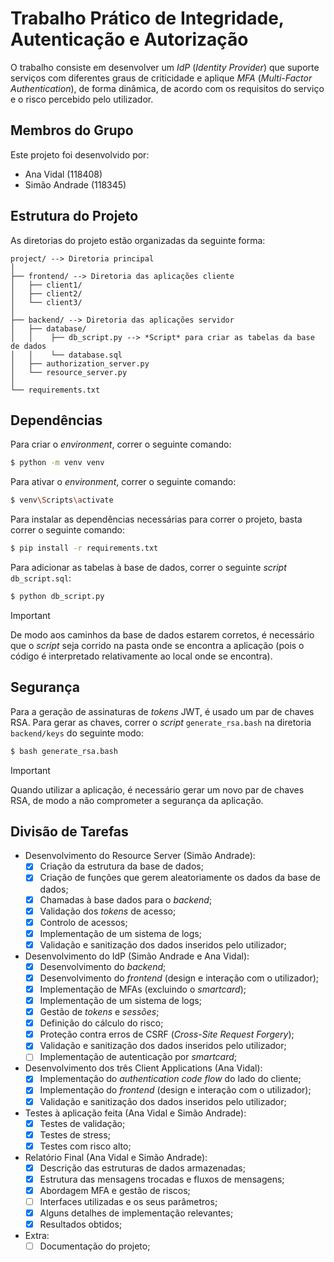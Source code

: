 # Trabalho Prático de Integridade, Autenticação e Autorização

O trabalho consiste em desenvolver um *IdP* (*Identity Provider*) que suporte serviços com diferentes graus de criticidade e aplique *MFA* (*Multi-Factor Authentication*), de forma dinâmica, de acordo com os requisitos do serviço e o risco percebido pelo utilizador.

## Membros do Grupo

Este projeto foi desenvolvido por:

- Ana Vidal (118408)
- Simão Andrade (118345)

## Estrutura do Projeto

As diretorias do projeto estão organizadas da seguinte forma:

```
project/ --> Diretoria principal
│
├── frontend/ --> Diretoria das aplicações cliente
│   ├── client1/
│   ├── client2/
│   └── client3/
│
├── backend/ --> Diretoria das aplicações servidor
│   ├── database/
│   │    ├── db_script.py --> *Script* para criar as tabelas da base de dados
│   │    └── database.sql
│   ├── authorization_server.py
│   └── resource_server.py
│
└── requirements.txt
```


## Dependências

Para criar o *environment*, correr o seguinte comando:

```bash
$ python -m venv venv
```

Para ativar o *environment*, correr o seguinte comando:

```bash
$ venv\Scripts\activate
```

Para instalar as dependências necessárias para correr o projeto, basta correr o seguinte comando:

```bash
$ pip install -r requirements.txt
```

Para adicionar as tabelas à base de dados, correr o seguinte *script* `db_script.sql`:

```bash
$ python db_script.py
```

> [!IMPORTANT]
> De modo aos caminhos da base de dados estarem corretos, é necessário que o *script* seja corrido na pasta onde se encontra a aplicação (pois o código é interpretado relativamente ao local onde se encontra).

## Segurança

Para a geração de assinaturas de *tokens* JWT, é usado um par de chaves RSA. Para gerar as chaves, correr o *script* `generate_rsa.bash` na diretoria `backend/keys` do seguinte modo:

```bash
$ bash generate_rsa.bash
```

> [!IMPORTANT]
> Quando utilizar a aplicação, é necessário gerar um novo par de chaves RSA, de modo a não comprometer a segurança da aplicação.


## Divisão de Tarefas

- Desenvolvimento do Resource Server (Simão Andrade):
  - [x] Criação da estrutura da base de dados;
  - [x] Criação de funções que gerem aleatoriamente os dados da base de dados;
  - [x] Chamadas à base dados para o *backend*;
  - [x] Validação dos *tokens* de acesso;
  - [x] Controlo de acessos;
  - [x] Implementação de um sistema de logs;
  - [x] Validação e sanitização dos dados inseridos pelo utilizador;
- Desenvolvimento do IdP (Simão Andrade e Ana Vidal):
  - [x] Desenvolvimento do *backend*;
  - [x] Desenvolvimento do *frontend* (design e interação com o utilizador);
  - [x] Implementação de MFAs (excluindo o *smartcard*);
  - [x] Implementação de um sistema de logs;
  - [x] Gestão de *tokens* e *sessões*;
  - [x] Definição do cálculo do risco;
  - [x] Proteção contra erros de CSRF (*Cross-Site Request Forgery*);
  - [x] Validação e sanitização dos dados inseridos pelo utilizador;
  - [ ] Implementação de autenticação por *smartcard*;
- Desenvolvimento dos três Client Applications (Ana Vidal):
  - [x] Implementação do *authentication code flow* do lado do cliente;
  - [x] Implementação do *frontend* (design e interação com o utilizador);
  - [x] Validação e sanitização dos dados inseridos pelo utilizador;
- Testes à aplicação feita (Ana Vidal e Simão Andrade):
  - [x] Testes de validação;
  - [x] Testes de stress;
  - [x] Testes com risco alto;
- Relatório Final (Ana Vidal e Simão Andrade):
  - [x] Descrição das estruturas de dados armazenadas;
  - [x] Estrutura das mensagens trocadas e fluxos de mensagens;
  - [x] Abordagem MFA e gestão de riscos;
  - [ ] Interfaces utilizadas e os seus parâmetros;
  - [x] Alguns detalhes de implementação relevantes;
  - [x] Resultados obtidos; 
- Extra:
  - [ ] Documentação do projeto;
